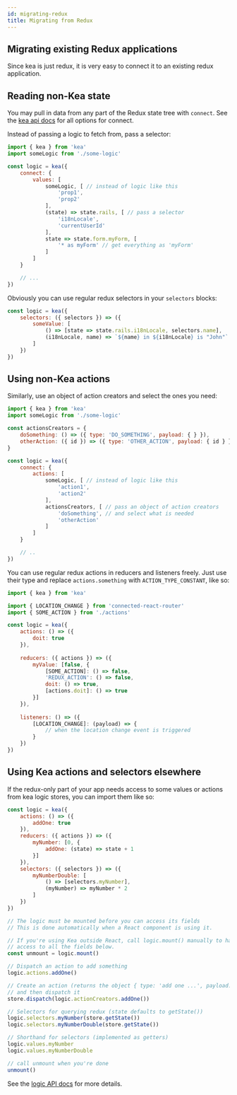 ```yaml
---
id: migrating-redux
title: Migrating from Redux
---
```


## Migrating existing Redux applications

Since kea is just redux, it is very easy to connect it to an existing redux application.

## Reading non-Kea state

You may pull in data from any part of the Redux state tree with `connect`. See the 
[kea api docs](/docs/api/kea) for all options for connect.

Instead of passing a logic to fetch from, pass a selector:

```javascript
import { kea } from 'kea'
import someLogic from './some-logic'

const logic = kea({
    connect: {
        values: [
            someLogic, [ // instead of logic like this
                'prop1',
                'prop2'
            ],
            (state) => state.rails, [ // pass a selector
                'i18nLocale',
                'currentUserId'
            ],
            state => state.form.myForm, [
                '* as myForm' // get everything as 'myForm'
            ]
        ]
    }

    // ...
})
```

Obviously you can use regular redux selectors in your `selectors` blocks:

```javascript
const logic = kea({
    selectors: ({ selectors }) => ({
        someValue: [
            () => [state => state.rails.i18nLocale, selectors.name],
            (i18nLocale, name) => `${name} in ${i18nLocale} is "John"`
        ]
    })
})
```

## Using non-Kea actions

Similarly, use an object of action creators and select the ones you need:

```javascript
import { kea } from 'kea'
import someLogic from './some-logic'

const actionsCreators = {
    doSomething: () => ({ type: 'DO_SOMETHING', payload: { } }),
    otherAction: ({ id }) => ({ type: 'OTHER_ACTION', payload: { id } }),
}

const logic = kea({
    connect: {
        actions: [
            someLogic, [ // instead of logic like this
                'action1',
                'action2'
            ],
            actionsCreators, [ // pass an object of action creators
                'doSomething', // and select what is needed
                'otherAction'
            ]
        ]
    }

    // ..
})
```    

You can use regular redux actions in reducers and listeners freely.
Just use their type and replace `actions.something` with `ACTION_TYPE_CONSTANT`, like so:
    
```javascript
import { kea } from 'kea'

import { LOCATION_CHANGE } from 'connected-react-router'
import { SOME_ACTION } from './actions'

const logic = kea({
    actions: () => ({
        doit: true
    }),
    
    reducers: ({ actions }) => ({
        myValue: [false, {
            [SOME_ACTION]: () => false,
            'REDUX_ACTION': () => false,
            doit: () => true,
            [actions.doit]: () => true
        }]
    }),
    
    listeners: () => ({
        [LOCATION_CHANGE]: (payload) => {
            // when the location change event is triggered
        }
    })
})
```

## Using Kea actions and selectors elsewhere

If the redux-only part of your app needs access to some values or actions from kea logic stores, 
you can import them like so:

```javascript
const logic = kea({
    actions: () => ({
        addOne: true
    }),
    reducers: ({ actions }) => ({
        myNumber: [0, {
            addOne: (state) => state + 1
        }]
    }),
    selectors: ({ selectors }) => ({
        myNumberDouble: [
            () => [selectors.myNumber],
            (myNumber) => myNumber * 2
        ]
    })
})

// The logic must be mounted before you can access its fields
// This is done automatically when a React component is using it.

// If you're using Kea outside React, call logic.mount() manually to have
// access to all the fields below.
const unmount = logic.mount()

// Dispatch an action to add something
logic.actions.addOne()

// Create an action (returns the object { type: 'add one ...', payload: {} })
// and then dispatch it
store.dispatch(logic.actionCreators.addOne())

// Selectors for querying redux (state defaults to getState())
logic.selectors.myNumber(store.getState())
logic.selectors.myNumberDouble(store.getState())

// Shorthand for selectors (implemented as getters)
logic.values.myNumber
logic.values.myNumberDouble

// call unmount when you're done
unmount()
```    

See the [logic API docs](/docs/api/logic) for more details.
